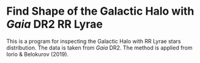 # Find Shape of the Galactic Halo with _Gaia_ DR2 RR Lyrae

This is a program for inspecting the Galactic Halo with RR Lyrae stars distribution. The data is taken from _Gaia_ DR2. The method is applied from Iorio & Belokurov (2019).

